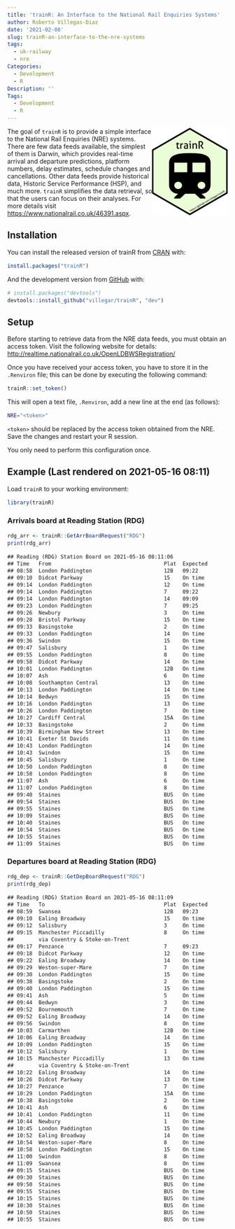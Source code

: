 ```yaml
---
title: 'trainR: An Interface to the National Rail Enquiries Systems'
author: Roberto Villegas-Diaz
date: '2021-02-08'
slug: trainR-an-interface-to-the-nre-systems
tags:
  - uk-railway
  - nre
Categories:
  - Development
  - R
Description: ''
Tags:
  - Development
  - R
---
```


<img src="https://raw.githubusercontent.com/villegar/trainR/main/inst/images/logo.png" alt="logo" align="right" height=200px/>

The goal of `trainR` is to provide a simple interface to the 
National Rail Enquiries (NRE) systems. There are few data feeds 
available, the simplest of them is Darwin, which provides real-time 
arrival and departure predictions, platform numbers, delay estimates, 
schedule changes and cancellations. Other data feeds provide historical 
data, Historic Service Performance (HSP), and much more. `trainR` 
simplifies the data retrieval, so that the users can focus on their 
analyses. For more details visit 
https://www.nationalrail.co.uk/46391.aspx.

## Installation

You can install the released version of trainR from [CRAN](https://CRAN.R-project.org) with:

``` r
install.packages("trainR")
```

And the development version from [GitHub](https://github.com/) with:

``` r
# install.packages("devtools")
devtools::install_github("villegar/trainR", "dev")
```

## Setup
Before starting to retrieve data from the NRE data feeds, you must obtain an access token. 
Visit the following website for details: http://realtime.nationalrail.co.uk/OpenLDBWSRegistration/

Once you have received your access token, you have to store it in the `.Renviron` file; this can be 
done by executing the following command:


```r
trainR::set_token()
```

This will open a text file, `.Renviron`, add a new line at the end (as follows):

```bash
NRE="<token>"
```

`<token>` should be replaced by the access token obtained from the NRE. Save the changes and restart 
your R session.

You only need to perform this configuration once.

## Example (Last rendered on 2021-05-16 08:11)

Load `trainR` to your working environment:

```r
library(trainR)
```

### Arrivals board at Reading Station (RDG)


```r
rdg_arr <- trainR::GetArrBoardRequest("RDG")
print(rdg_arr)
```

```
## Reading (RDG) Station Board on 2021-05-16 08:11:06
## Time   From                                    Plat  Expected
## 08:58  London Paddington                       12B   09:22
## 09:10  Didcot Parkway                          15    On time
## 09:14  London Paddington                       12    On time
## 09:14  London Paddington                       7     09:22
## 09:14  London Paddington                       14    09:09
## 09:23  London Paddington                       7     09:25
## 09:26  Newbury                                 3     On time
## 09:28  Bristol Parkway                         15    On time
## 09:33  Basingstoke                             2     On time
## 09:33  London Paddington                       14    On time
## 09:36  Swindon                                 15    On time
## 09:47  Salisbury                               1     On time
## 09:55  London Paddington                       8     On time
## 09:58  Didcot Parkway                          14    On time
## 10:01  London Paddington                       12B   On time
## 10:07  Ash                                     6     On time
## 10:08  Southampton Central                     13    On time
## 10:13  London Paddington                       14    On time
## 10:14  Bedwyn                                  15    On time
## 10:16  London Paddington                       13    On time
## 10:26  London Paddington                       7     On time
## 10:27  Cardiff Central                         15A   On time
## 10:33  Basingstoke                             2     On time
## 10:39  Birmingham New Street                   13    On time
## 10:41  Exeter St Davids                        11    On time
## 10:43  London Paddington                       14    On time
## 10:43  Swindon                                 15    On time
## 10:45  Salisbury                               1     On time
## 10:50  London Paddington                       8     On time
## 10:58  London Paddington                       8     On time
## 11:07  Ash                                     6     On time
## 11:07  London Paddington                       8     On time
## 09:40  Staines                                 BUS   On time
## 09:54  Staines                                 BUS   On time
## 09:55  Staines                                 BUS   On time
## 10:09  Staines                                 BUS   On time
## 10:40  Staines                                 BUS   On time
## 10:54  Staines                                 BUS   On time
## 10:55  Staines                                 BUS   On time
## 11:09  Staines                                 BUS   On time
```

### Departures board at Reading Station (RDG)


```r
rdg_dep <- trainR::GetDepBoardRequest("RDG")
print(rdg_dep)
```

```
## Reading (RDG) Station Board on 2021-05-16 08:11:09
## Time   To                                      Plat  Expected
## 08:59  Swansea                                 12B   09:23
## 09:10  Ealing Broadway                         15    On time
## 09:12  Salisbury                               3     On time
## 09:15  Manchester Piccadilly                   8     On time
##        via Coventry & Stoke-on-Trent           
## 09:17  Penzance                                7     09:23
## 09:18  Didcot Parkway                          12    On time
## 09:22  Ealing Broadway                         14    On time
## 09:29  Weston-super-Mare                       7     On time
## 09:30  London Paddington                       15    On time
## 09:38  Basingstoke                             2     On time
## 09:40  London Paddington                       15    On time
## 09:41  Ash                                     5     On time
## 09:44  Bedwyn                                  3     On time
## 09:52  Bournemouth                             7     On time
## 09:52  Ealing Broadway                         14    On time
## 09:56  Swindon                                 8     On time
## 10:03  Carmarthen                              12B   On time
## 10:06  Ealing Broadway                         14    On time
## 10:09  London Paddington                       15    On time
## 10:12  Salisbury                               1     On time
## 10:15  Manchester Piccadilly                   13    On time
##        via Coventry & Stoke-on-Trent           
## 10:22  Ealing Broadway                         14    On time
## 10:26  Didcot Parkway                          13    On time
## 10:27  Penzance                                7     On time
## 10:29  London Paddington                       15A   On time
## 10:38  Basingstoke                             2     On time
## 10:41  Ash                                     6     On time
## 10:41  London Paddington                       11    On time
## 10:44  Newbury                                 1     On time
## 10:45  London Paddington                       15    On time
## 10:52  Ealing Broadway                         14    On time
## 10:54  Weston-super-Mare                       8     On time
## 10:58  London Paddington                       15    On time
## 11:00  Swindon                                 8     On time
## 11:09  Swansea                                 8     On time
## 09:15  Staines                                 BUS   On time
## 09:30  Staines                                 BUS   On time
## 09:50  Staines                                 BUS   On time
## 09:55  Staines                                 BUS   On time
## 10:15  Staines                                 BUS   On time
## 10:30  Staines                                 BUS   On time
## 10:50  Staines                                 BUS   On time
## 10:55  Staines                                 BUS   On time
```
